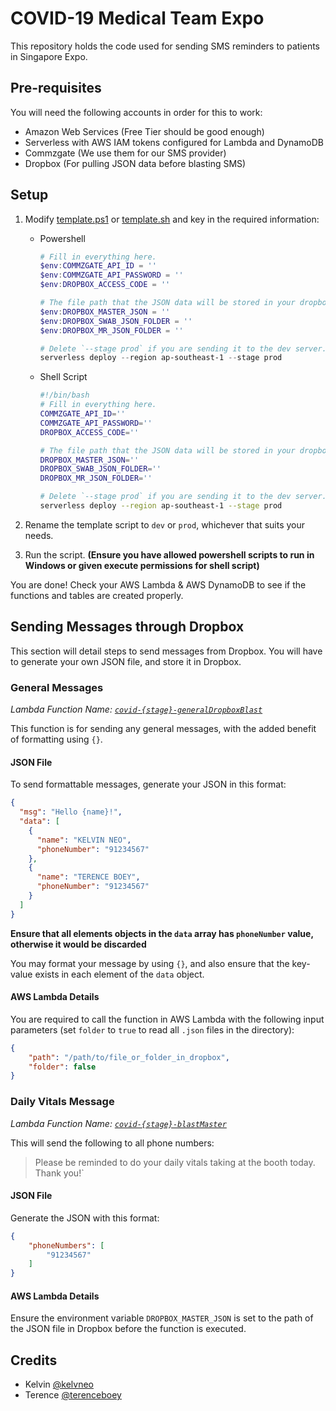 # COVID-19 Medical Team Expo 
This repository holds the code used for sending SMS reminders to patients in Singapore Expo.

## Pre-requisites
You will need the following accounts in order for this to work:
- Amazon Web Services (Free Tier should be good enough)
- Serverless with AWS IAM tokens configured for Lambda and DynamoDB
- Commzgate (We use them for our SMS provider)
- Dropbox (For pulling JSON data before blasting SMS)

## Setup
1. Modify [template.ps1](template.ps1) or [template.sh](template.sh) and key in the required information:

    - Powershell
        ```ps1
        # Fill in everything here.
        $env:COMMZGATE_API_ID = ''
        $env:COMMZGATE_API_PASSWORD = ''
        $env:DROPBOX_ACCESS_CODE = ''

        # The file path that the JSON data will be stored in your dropbox folder (e.g. /covid/master.json)
        $env:DROPBOX_MASTER_JSON = ''
        $env:DROPBOX_SWAB_JSON_FOLDER = ''
        $env:DROPBOX_MR_JSON_FOLDER = ''

        # Delete `--stage prod` if you are sending it to the dev server.
        serverless deploy --region ap-southeast-1 --stage prod
        ```
    - Shell Script
        ```bash
        #!/bin/bash
        # Fill in everything here.
        COMMZGATE_API_ID=''
        COMMZGATE_API_PASSWORD=''
        DROPBOX_ACCESS_CODE=''

        # The file path that the JSON data will be stored in your dropbox folder (e.g. /covid/master.json)
        DROPBOX_MASTER_JSON=''
        DROPBOX_SWAB_JSON_FOLDER=''
        DROPBOX_MR_JSON_FOLDER=''

        # Delete `--stage prod` if you are sending it to the dev server.
        serverless deploy --region ap-southeast-1 --stage prod
        ```
2. Rename the template script to `dev` or `prod`, whichever that suits your needs.
3. Run the script. **(Ensure you have allowed powershell scripts to run in Windows or given execute permissions for shell script)**

You are done! Check your AWS Lambda & AWS DynamoDB to see if the functions and tables are created properly.

## Sending Messages through Dropbox
This section will detail steps to send messages from Dropbox. You will have to generate your own JSON file, and store it in Dropbox.

### General Messages
_Lambda Function Name: [`covid-{stage}-generalDropboxBlast`](general/dropbox.js)_

This function is for sending any general messages, with the added benefit of formatting using `{}`.

#### JSON File
To send formattable messages, generate your JSON in this format:
```json
{
  "msg": "Hello {name}!",
  "data": [
    {
      "name": "KELVIN NEO",
      "phoneNumber": "91234567"
    },
    {
      "name": "TERENCE BOEY",
      "phoneNumber": "91234567"
    }
  ]
}
```
**Ensure that all elements objects in the `data` array has `phoneNumber` value, otherwise it would be discarded**

You may format your message by using `{}`, and also ensure that the key-value exists in each element of the `data` object.

#### AWS Lambda Details 
You are required to call the function in AWS Lambda with the following input parameters (set `folder` to `true` to read all `.json` files in the directory):
```json
{
    "path": "/path/to/file_or_folder_in_dropbox",
    "folder": false
}
```

### Daily Vitals Message
_Lambda Function Name: [`covid-{stage}-blastMaster`](master/dropbox.js)_

This will send the following to all phone numbers:
> Please be reminded to do your daily vitals taking at the booth today. Thank you!`

#### JSON File
Generate the JSON with this format:
```json
{
    "phoneNumbers": [
        "91234567"
    ]
}
```

#### AWS Lambda Details 
Ensure the environment variable `DROPBOX_MASTER_JSON` is set to the path of the JSON file in Dropbox before the function is executed.

## Credits
- Kelvin [@kelvneo](https://github.com/kelvneo)
- Terence [@terenceboey](https://github.com/terenceboey)
